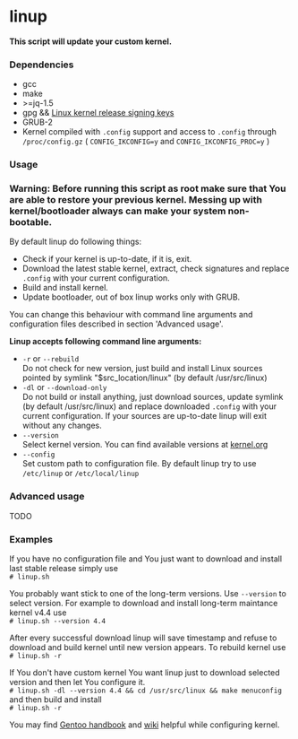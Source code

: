 # linup
**This script will update your custom kernel.**

### Dependencies

- gcc 
- make
- \>=jq-1.5
- gpg && [Linux kernel release signing keys](https://www.kernel.org/category/signatures.html)
- GRUB-2
- Kernel compiled with `.config` support and access to `.config` through `/proc/config.gz` ( `CONFIG_IKCONFIG=y` and `CONFIG_IKCONFIG_PROC=y` ) 



### Usage

### Warning: Before running this script as root make sure that You are able to restore your previous kernel.  Messing up with kernel/bootloader always can make your system non-bootable. 

By default linup do following things:
- Check if your kernel is up-to-date, if it is, exit.
- Download the latest stable kernel, extract, check signatures and replace `.config` with your current configuration.
- Build and install kernel.
- Update bootloader, out of box linup works only with GRUB.

You can change this behaviour with command line arguments and configuration files described in section 'Advanced usage'.

**Linup accepts following command line arguments:**

- `-r` or `--rebuild`  
Do not check for new version, just build and install Linux sources pointed by symlink "$src_location/linux" (by default /usr/src/linux)
- `-dl` or `--download-only`  
Do not build or install anything, just download sources, update symlink (by default /usr/src/linux) and replace downloaded `.config` with your current configuration.
If your sources are up-to-date linup will exit without any changes.
- `--version`  
Select kernel version. You can find available versions at [kernel.org](https://www.kernel.org/category/releases.html)
- `--config`  
Set custom path to configuration file. By default linup try to use `/etc/linup` or `/etc/local/linup`

### Advanced usage

TODO

### Examples

If you have no configuration file and You just want to download and install last stable release simply use  
`# linup.sh`

You probably want stick to one of the long-term versions.
Use `--version` to select version. For example to download and install long-term maintance kernel v4.4 use  
`# linup.sh --version 4.4`

After every successful download linup will save timestamp and refuse to download and build kernel until new version appears. To rebuild kernel use  
`# linup.sh -r`

If You don't have custom kernel You want linup just to download selected version and then let You configure it.  
`# linup.sh -dl --version 4.4 && cd /usr/src/linux && make menuconfig`  
and then build and install  
`# linup.sh -r`

You may find [Gentoo handbook](https://wiki.gentoo.org/wiki/Handbook:X86/Installation/Kernel) and [wiki](https://wiki.gentoo.org/wiki/Main_Page) helpful while configuring kernel.

